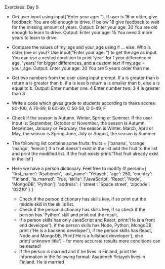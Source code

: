 Exercises: Day 9


- Get user input using input(“Enter your age: ”). If user is 18 or older, give feedback: You are old enough to drive. If below 18 give feedback to wait for the missing amount of years. Output:
    Enter your age: 30
    You are old enough to learn to drive.
    Output:
    Enter your age: 15
    You need 3 more years to learn to drive.

- Compare the values of my_age and your_age using if … else. Who is older (me or you)? Use input(“Enter your age: ”) to get the age as input. You can use a nested condition to print 'year' for 1 year difference in age, 'years' for bigger differences, and a custom text if my_age = your_age. Output:
    Enter your age: 30
    You are 5 years older than me.

- Get two numbers from the user using input prompt. If a is greater than b return a is greater than b, if a is less b return a is smaller than b, else a is equal to b. Output:
    Enter number one: 4
    Enter number two: 3
    4 is greater than 3

- Write a code which gives grade to students according to theirs scores:
    80-100, A
    70-89, B
    60-69, C
    50-59, D
    0-49, F

- Check if the season is Autumn, Winter, Spring or Summer. If the user input is: September, October or November, the season is Autumn. December, January or February, the season is Winter. March, April or May, the season is Spring June, July or August, the season is Summer

- The following list contains some fruits:
    fruits = ['banana', 'orange', 'mango', 'lemon']
    If a fruit doesn't exist in the list add the fruit to the list and print the modified list. If the fruit exists print('That fruit already exist in the list')

- Here we have a person dictionary. Feel free to modify it!
        person={
    'first_name': 'Asabeneh',
    'last_name': 'Yetayeh',
    'age': 250,
    'country': 'Finland',
    'is_marred': True,
    'skills': ['JavaScript', 'React', 'Node', 'MongoDB', 'Python'],
    'address': {
        'street': 'Space street',
        'zipcode': '02210'
    }
    }

    * Check if the person dictionary has skills key, if so print out the   middle skill in the skills list.
    * Check if the person dictionary has skills key, if so check if the    person has 'Python' skill and print out the result.
    * If a person skills has only JavaScript and React, print('He is a front   end developer'), if the person skills has Node, Python, MongoDB, print    ('He is a backend developer'), if the person skills has React, Node and     MongoDB, Print('He is a fullstack developer'), else print('unknown  title') - for more accurate results more conditions can be nested!
    * If the person is married and if he lives in Finland, print the   information in the following format:
        Asabeneh Yetayeh lives in Finland. He is married
